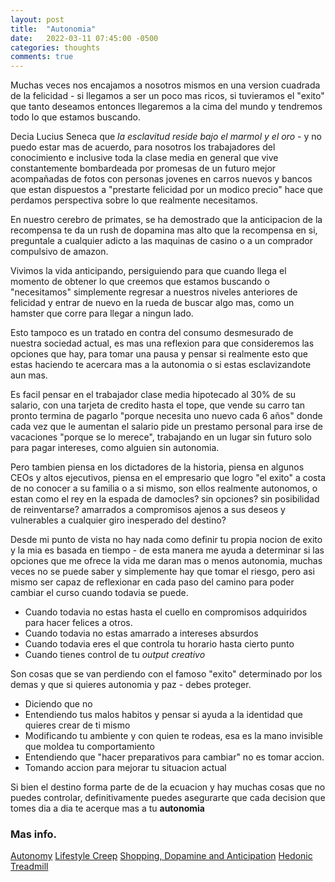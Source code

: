 ```yaml
---
layout: post
title:  "Autonomia"
date:   2022-03-11 07:45:00 -0500
categories: thoughts
comments: true
---
```


Muchas veces nos encajamos a nosotros mismos en una version cuadrada de la felicidad - si llegamos a ser un poco mas ricos, si tuvieramos el "exito" que tanto deseamos entonces llegaremos a la cima del mundo y tendremos todo lo que estamos buscando.

Decia Lucius Seneca que *la esclavitud reside bajo el marmol y el oro* - y no puedo estar mas de acuerdo, para nosotros los trabajadores del conocimiento e inclusive toda la clase media en general que vive constantemente bombardeada por promesas de un futuro mejor acompañadas de fotos con personas jovenes en carros nuevos y bancos que estan dispuestos a "prestarte felicidad por un modico precio" hace que perdamos perspectiva sobre lo que realmente necesitamos.

En nuestro cerebro de primates, se ha demostrado que la anticipacion de la recompensa te da un rush de dopamina mas alto que la recompensa en si, preguntale a cualquier adicto a las maquinas de casino o a un comprador compulsivo de amazon.

Vivimos la vida anticipando, persiguiendo para que cuando llega el momento de obtener lo que creemos que estamos buscando o "necesitamos" simplemente regresar a nuestros niveles anteriores de felicidad y entrar de nuevo en la rueda de buscar algo mas, como un hamster que corre para llegar a ningun lado.

Esto tampoco es un tratado en contra del consumo desmesurado de nuestra sociedad actual, es mas una reflexion para que consideremos las opciones que hay, para tomar una pausa y pensar si realmente esto que estas haciendo te acercara mas a la autonomia o si estas esclavizandote aun mas.

Es facil pensar en el trabajador clase media hipotecado al 30% de su salario, con una tarjeta de credito hasta el tope, que vende su carro tan pronto termina de pagarlo "porque necesita uno nuevo cada 6 años" donde cada vez que le aumentan el salario pide un prestamo personal para irse de vacaciones "porque se lo merece", trabajando en un lugar sin futuro solo para pagar intereses, como alguien sin autonomia.

Pero tambien piensa en los dictadores de la historia, piensa en algunos CEOs y altos ejecutivos, piensa en el empresario que logro "el exito" a costa de no conocer a su familia o a si mismo, son ellos realmente autonomos, o estan como el rey en la espada de damocles? sin opciones? sin posibilidad de reinventarse? amarrados a compromisos ajenos a sus deseos y vulnerables a cualquier giro inesperado del destino?

Desde mi punto de vista no hay nada como definir tu propia nocion de exito y la mia es basada en tiempo - de esta manera me ayuda a determinar si las opciones que me ofrece la vida me daran mas o menos autonomia, muchas veces no se puede saber y simplemente hay que tomar el riesgo, pero asi mismo ser capaz de reflexionar en cada paso del camino para poder cambiar el curso cuando todavia se puede.

- Cuando todavia no estas hasta el cuello en compromisos adquiridos para hacer felices a otros.
- Cuando todavia no estas amarrado a intereses absurdos
- Cuando todavia eres el que controla tu horario hasta cierto punto
- Cuando tienes control de tu *output creativo*

Son cosas que se van perdiendo con el famoso "exito" determinado por los demas y que si quieres autonomia y paz - debes proteger.

- Diciendo que no
- Entendiendo tus malos habitos y pensar si ayuda a la identidad que quieres crear de ti mismo
- Modificando tu ambiente y con quien te rodeas, esa es la mano invisible que moldea tu comportamiento
- Entendiendo que "hacer preparativos para cambiar" no es tomar accion.
- Tomando accion para mejorar tu situacion actual

Si bien el destino forma parte de de la ecuacion y hay muchas cosas que no puedes controlar, definitivamente puedes asegurarte que cada decision que tomes dia a dia te acerque mas a tu **autonomia**

### Mas info.
[Autonomy](https://ryanholiday.net/autonomy/) 
[Lifestyle Creep](https://en.wikipedia.org/wiki/Lifestyle_creep) 
[Shopping, Dopamine and Anticipation](https://www.psychologytoday.com/us/blog/brain-wise/201510/shopping-dopamine-and-anticipation) 
[Hedonic Treadmill](https://en.wikipedia.org/wiki/Hedonic_treadmill) 
